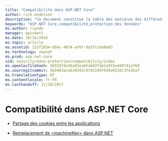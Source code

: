 ```yaml
---
title: "Compatibilité dans ASP.NET Core"
author: rick-anderson
description: "Ce document constitue la table des matières des différentes rubriques relatives à la compatibilité de la protection des données ASP.NET Core."
keywords: "ASP.NET Core,compatibilité,protection des données"
ms.author: riande
manager: wpickett
ms.date: 10/14/2016
ms.topic: article
ms.assetid: 132f1834-db4c-4874-af6f-9a57cc0a8e83
ms.technology: aspnet
ms.prod: asp.net-core
uid: security/data-protection/compatibility/index
ms.openlocfilehash: 5031974e39a03eab5a843fab1e9f5ed40741a768
ms.sourcegitcommit: 9a9483aceb34591c97451997036a9120c3fe2baf
ms.translationtype: HT
ms.contentlocale: fr-FR
ms.lasthandoff: 11/10/2017
---
```

# <a name="compatibility-in-aspnet-core"></a>Compatibilité dans ASP.NET Core

* [Partage des cookies entre les applications](cookie-sharing.md)

* [Remplacement de \<machineKey> dans ASP.NET](replacing-machinekey.md)
